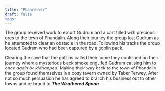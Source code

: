 ```yaml
---
title: "Phandelver"
draft: false
tags:
---
```

The group received work to escort Gudrum and a cart filled with precious ores to the town of Phandalin. Along their journey the group lost Gudrum as he attempted to clear an obstacle in the road. Following his tracks the group located Gudrum who had been captured by a goblin pack.

Clearing the cave that the goblins called their home they continued on their journey where a mysterious black smoke engulfed Gudrum causing him to *once again be kidnapped.* Making their way back to the town of Phandalin the group found themselves in a cosy tavern owned by Taber Terwey. After not so much persuasion he has agreed to branch his business out to other towns and re-brand to ***The Weathered Spoon***. 

 
